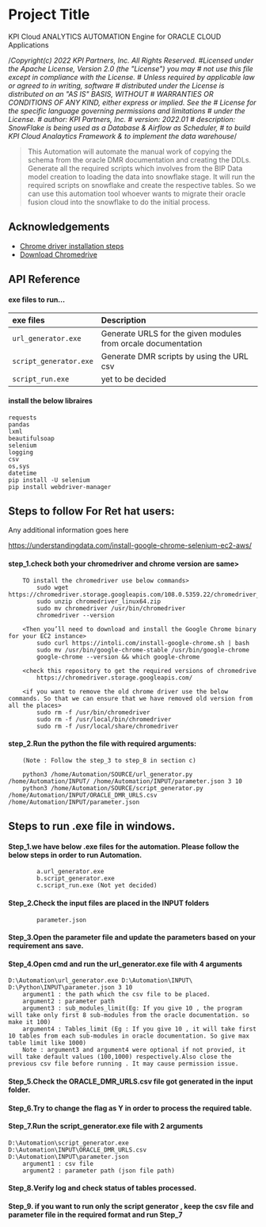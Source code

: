 
# Project Title
KPI Cloud ANALYTICS AUTOMATION Engine for ORACLE CLOUD Applications

/*Copyright(c) 2022 KPI Partners, Inc. All Rights Reserved.
        #Licensed under the Apache License, Version 2.0 (the "License") you may
        # not use this file except in compliance with the License.
        # Unless required by applicable law or agreed to in writing, software
        # distributed under the License is distributed on an "AS IS" BASIS, WITHOUT
        # WARRANTIES OR CONDITIONS OF ANY KIND, either express or implied. See the
        # License for the specific language governing permissions and limitations
        # under the License.
        # author: KPI Partners, Inc.
        # version: 2022.01
        # description: SnowFlake is being used as a Database & Airflow as Scheduler, 
        # to build KPI Cloud Analaytics Framework & to implement the data warehouse*/


>This Automation will automate the manual work of copying the schema from the oracle DMR documentation and creating the DDLs.
>Generate all the required scripts which involves from the BIP Data model creation to loading the data into snowflake stage.
>It will run the required scripts on snowflake and create the respective tables.
>So we can use this automation tool whoever wants to migrate their oracle fusion cloud into the snowflake to do the initial process.

## Acknowledgements

 - [Chrome driver installation steps](https://understandingdata.com/install-google-chrome-selenium-ec2-aws/)
 - [Download Chromedrive](https://bulldogjob.com/news/449-how-to-write-a-good-readme-for-your-github-project)
## API Reference

#### exe  files to run...


| exe files | Description                |
| :-------- |  :------------------------- |
| `url_generator.exe`| Generate URLS for the given modules from orcale documentation|
| `script_generator.exe`|Generate DMR scripts by using the URL csv|
| `script_run.exe`| yet to be decided|

#### install the below libraires

```
requests			
pandas			
lxml			
beautifulsoap			
selenium				
logging			
csv			
os,sys			
datetime
pip install -U selenium		
pip install webdriver-manager
```

## Steps to follow For Ret hat users:

Any additional information goes here

https://understandingdata.com/install-google-chrome-selenium-ec2-aws/		
			
#### step_1.check both your chromedriver and chrome version are same>	
			
		TO install the chromedriver use below commands>	
			sudo wget https://chromedriver.storage.googleapis.com/108.0.5359.22/chromedriver_linux64.zip
			sudo unzip chromedriver_linux64.zip
			sudo mv chromedriver /usr/bin/chromedriver
			chromedriver --version
			
		<Then you’ll need to download and install the Google Chrome binary for your EC2 instance>	
			sudo curl https://intoli.com/install-google-chrome.sh | bash
			sudo mv /usr/bin/google-chrome-stable /usr/bin/google-chrome
			google-chrome --version && which google-chrome
			
		<check this repository to get the required versions of chromedrive	
			https://chromedriver.storage.googleapis.com/
			
		<if you want to remove the old chrome driver use the below commands. So that we can ensure that we have removed old version from all the places>	
			sudo rm -f /usr/bin/chromedriver
			sudo rm -f /usr/local/bin/chromedriver
			sudo rm -f /usr/local/share/chromedriver
			
#### step_2.Run the python the file with required arguments:
	    
		(Note : Follow the step_3 to step_8 in section c)
	
		python3 /home/Automation/SOURCE/url_generator.py /home/Automation/INPUT/ /home/Automation/INPUT/parameter.json 3 10
		python3 /home/Automation/SOURCE/script_generator.py /home/Automation/INPUT/ORACLE_DMR_URLS.csv /home/Automation/INPUT/parameter.json

## Steps to run .exe file in windows.			

#### Step_1.we have below .exe files for the automation. Please follow the below steps in order to run Automation.		
			a.url_generator.exe	
			b.script_generator.exe
			c.script_run.exe (Not yet decided)
				
#### Step_2.Check the input files are placed in the INPUT folders	
			parameter.json
		
#### Step_3.Open the parameter file and update the parameters based on your requirement ans save.
			
#### Step_4.Open cmd and run the url_generator.exe file with 4 arguments			
	D:\Automation\url_generator.exe D:\Automation\INPUT\ D:\Python\INPUT\parameter.json 3 10
        argument1 : the path which the csv file to be placed.
        argument2 : parameter path
        argument3 : sub_modules_limit(Eg: If you give 10 , the program will take only first 8 sub-modules from the oracle documentation. so make it 100) 
        argument4 : Tables_limit (Eg : If you give 10 , it will take first 10 tables from each sub-modules in oracle documentation. So give max table limit like 1000)
        Note : argument3 and argument4 were optional if not provied, it will take default values (100,1000) respectively.Also close the previous csv file before running . It may cause permission issue.
    
#### Step_5.Check the ORACLE_DMR_URLS.csv file got generated in the input folder.		
			
 #### Step_6.Try to change the flag as Y in order to process the required table.		
			
#### Step_7.Run the script_generator.exe file with 2 arguments		
	D:\Automation\script_generator.exe D:\Automation\INPUT\ORACLE_DMR_URLS.csv D:\Automation\INPUT\parameter.json	
        argument1 : csv file
        argument2 : parameter path (json file path)

#### Step_8.Verify log and check status of tables processed.
	
#### Step_9. if you want to run only the script generator , keep the csv file and parameter file in the required format and run Step_7
